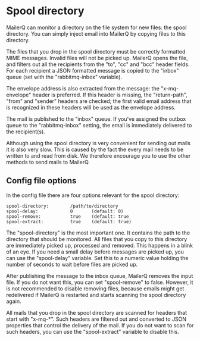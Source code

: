 # Spool directory

MailerQ can monitor a directory on the file system for new
files: the spool directory. You can simply inject email into MailerQ 
by copying files to this directory.

The files that you drop in the spool directory must be correctly formatted MIME 
messages. Invalid files will not be picked up. MailerQ opens the file, 
and filters out all the recipients from the "to", "cc" and "bcc" header fields.
For each recipient a JSON formatted message is copied to the "inbox" queue 
(set with the "rabbitmq-inbox" variable).

The envelope address is also extracted from the message: the "x-mq-envelope"
header is preferred. If this header is missing, the "return-path", "from" and
"sender" headers are checked; the first valid email address that is recognized
in these headers will be used as the envelope address.

The mail is published to the "inbox" queue. If you've assigned the outbox
queue to the "rabbitmq-inbox" setting, the email is immediately delivered to 
the recipient(s).

Although using the spool directory is very convenient for sending out mails
it is also very slow. This is caused by the fact the every mail needs to
be written to and read from disk. We therefore encourage you to use the
other methods to send mails to MailerQ.


## Config file options

In the config file there are four options relevant for the spool directory:

```
spool-directory:        /path/to/directory
spool-delay:            0       (default: 0)
spool-remove:           true    (default: true
spool-extract:          true    (default: true)
```

The "spool-directory" is the most important one. It contains the path to the
directory that should be monitored. All files that you copy to this directory
are immediately picked up, processed and removed. This happens in a blink of
an eye. If you need a small delay before messages are picked up, you
can use the "spool-delay" variable. Set this to a numeric value holding
the number of seconds to wait before files are picked up.

After publishing the message to the inbox queue, MailerQ removes the input file. 
If you do not want this, you can set "spool-remove" to false. However, it is not 
recommended to disable removing files, because emails might get redelivered 
if MailerQ is restarted and starts scanning the spool directory again.

All mails that you drop in the spool directory are scanned for headers that
start with "x-mq-*". Such headers are filtered out and converted to JSON
properties that control the delivery of the mail. If you do not want to
scan for such headers, you can use the "spool-extract" variable to disable this.

